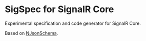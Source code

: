 # SigSpec for SignalR Core

Experimental specification and code generator for SignalR Core.

Based on [NJsonSchema](http://njsonschema.org).